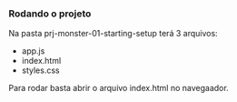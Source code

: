 ### Rodando o projeto
Na pasta prj-monster-01-starting-setup terá 3 arquivos:
- app.js 
- index.html 
- styles.css

Para rodar basta abrir o arquivo index.html no navegaador.

